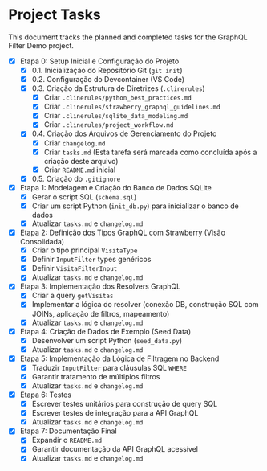 # Project Tasks

This document tracks the planned and completed tasks for the GraphQL Filter Demo project.

- [x] Etapa 0: Setup Inicial e Configuração do Projeto
    - [x] 0.1. Inicialização do Repositório Git (`git init`)
    - [x] 0.2. Configuração do Devcontainer (VS Code)
    - [x] 0.3. Criação da Estrutura de Diretrizes (`.clinerules`)
        - [x] Criar `.clinerules/python_best_practices.md`
        - [x] Criar `.clinerules/strawberry_graphql_guidelines.md`
        - [x] Criar `.clinerules/sqlite_data_modeling.md`
        - [x] Criar `.clinerules/project_workflow.md`
    - [x] 0.4. Criação dos Arquivos de Gerenciamento do Projeto
        - [x] Criar `changelog.md`
        - [x] Criar `tasks.md` (Esta tarefa será marcada como concluída após a criação deste arquivo)
        - [x] Criar `README.md` inicial
    - [x] 0.5. Criação do `.gitignore`

- [x] Etapa 1: Modelagem e Criação do Banco de Dados SQLite
    - [x] Gerar o script SQL (`schema.sql`)
    - [x] Criar um script Python (`init_db.py`) para inicializar o banco de dados
    - [x] Atualizar `tasks.md` e `changelog.md`

- [x] Etapa 2: Definição dos Tipos GraphQL com Strawberry (Visão Consolidada)
    - [x] Criar o tipo principal `VisitaType`
    - [x] Definir `InputFilter` types genéricos
    - [x] Definir `VisitaFilterInput`
    - [x] Atualizar `tasks.md` e `changelog.md`

- [x] Etapa 3: Implementação dos Resolvers GraphQL
    - [x] Criar a query `getVisitas`
    - [x] Implementar a lógica do resolver (conexão DB, construção SQL com JOINs, aplicação de filtros, mapeamento)
    - [x] Atualizar `tasks.md` e `changelog.md`

- [x] Etapa 4: Criação de Dados de Exemplo (Seed Data)
    - [x] Desenvolver um script Python (`seed_data.py`)
    - [x] Atualizar `tasks.md` e `changelog.md`

- [x] Etapa 5: Implementação da Lógica de Filtragem no Backend
    - [x] Traduzir `InputFilter` para cláusulas SQL `WHERE`
    - [x] Garantir tratamento de múltiplos filtros
    - [x] Atualizar `tasks.md` e `changelog.md`

- [x] Etapa 6: Testes
    - [x] Escrever testes unitários para construção de query SQL
    - [x] Escrever testes de integração para a API GraphQL
    - [x] Atualizar `tasks.md` e `changelog.md`

- [x] Etapa 7: Documentação Final
    - [x] Expandir o `README.md`
    - [x] Garantir documentação da API GraphQL acessível
    - [x] Atualizar `tasks.md` e `changelog.md`
